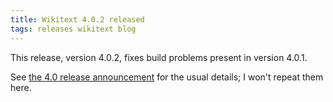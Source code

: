 ```yaml
---
title: Wikitext 4.0.2 released
tags: releases wikitext blog
---
```


This release, version 4.0.2, fixes build problems present in version 4.0.1.

See [the 4.0 release announcement](/blog/wikitext-4.0-released) for the usual details; I won't repeat them here.
